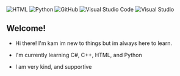 ![HTML](https://img.shields.io/badge/html-%23121011.svg?style=for-the-badge&logo=html&logoColor=white)
![Python](https://img.shields.io/badge/python-%23121011.svg?style=for-the-badge&logo=python&logoColor=yellow)
![GitHub](https://img.shields.io/badge/github-%23121011.svg?style=for-the-badge&logo=github&logoColor=white)
![Visual Studio Code](https://img.shields.io/badge/Visual%20Studio%20Code-0078d7.svg?style=for-the-badge&logo=visual-studio-code&logoColor=white)
![Visual Studio](https://img.shields.io/badge/Visual%20Studio-%23121011.svg?style=for-the-badge&logo=visual%20studio&logoColor=purple)


## Welcome!


- Hi there! I'm kam im new to things but im always here to learn.

- I'm currently learning C#, C++, HTML, and Python

- I am very kind, and supportive



